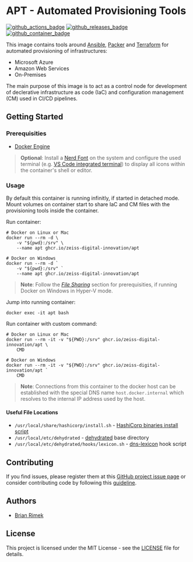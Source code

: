 # APT - Automated Provisioning Tools

[![github_actions_badge]][github_actions]
[![github_releases_badge]][github_releases]
[![github_container_badge]][github_container]

This image contains tools around [Ansible](https://www.ansible.com/), [Packer](https://www.packer.io/) and [Terraform](https://www.terraform.io/) for automated provisioning of infrastructures:

* Microsoft Azure
* Amazon Web Services
* On-Premises

The main purpose of this image is to act as a control node for development of declerative infrastructure as code (IaC) and configuration management (CM) used in CI/CD pipelines.

## Getting Started

### Prerequisities

* [Docker Engine](https://docs.docker.com/get-docker/)

> **Optional**: Install a [Nerd Font](https://www.nerdfonts.com/font-downloads) on the system and configure the used terminal (e.g. [VS Code integrated terminal](https://code.visualstudio.com/docs/editor/integrated-terminal#_terminal-display-settings)) to display all icons within the container's shell or editor.

### Usage

By default this container is running infinitly, if started in detached mode. Mount volumes on container start to share IaC and CM files with the provisioning tools inside the container.

Run container:

```shell
# Docker on Linux or Mac
docker run --rm -d \
    -v "${pwd}:/srv" \
    --name apt ghcr.io/zeiss-digital-innovation/apt

# Docker on Windows
docker run --rm -d `
    -v "${pwd}:/srv" `
    --name apt ghcr.io/zeiss-digital-innovation/apt
```

> **Note**: Follow the *[File Sharing](https://docs.docker.com/docker-for-windows/#resources)* section for prerequisities, if running Docker on Windows in Hyper-V mode.

Jump into running container:

```shell
docker exec -it apt bash
```

Run container with custom command:

```shell
# Docker on Linux or Mac
docker run --rm -it -v "${PWD}:/srv" ghcr.io/zeiss-digital-innovation/apt \
    CMD

# Docker on Windows
docker run --rm -it -v "${PWD}:/srv" ghcr.io/zeiss-digital-innovation/apt `
    CMD
```

> **Note**: Connections from this container to the docker host can be established with the special DNS name `host.docker.internal` which resolves to the internal IP address used by the host.

#### Useful File Locations

* `/usr/local/share/hashicorp/install.sh` - [HashiCorp binaries install script](https://github.com/zeiss-digital-innovation/install-hashicorp-binaries)
* `/usr/local/etc/dehydrated` - [dehydrated](https://github.com/dehydrated-io/dehydrated) base directory
* `/usr/local/etc/dehydrated/hooks/lexicon.sh` - [dns-lexicon](https://github.com/AnalogJ/lexicon) hook script

## Contributing

If you find issues, please register them at this [GitHub project issue page][github_issue] or consider contributing code by following this [guideline][github_guide].

## Authors

* [Brian Rimek](https://github.com/rembik)

## License

This project is licensed under the MIT License - see the [LICENSE][github_licence] file for details.

[github_actions]: https://github.com/zeiss-digital-innovation/container-apt/actions?query=workflow%3Acontainer
[github_actions_badge]: https://img.shields.io/github/workflow/status/zeiss-digital-innovation/container-apt/docker-build/master?logo=github
[github_releases]: https://github.com/zeiss-digital-innovation/container-apt/releases
[github_releases_badge]: https://img.shields.io/github/v/release/zeiss-digital-innovation/container-apt?sort=semver&logo=github
[github_container]: https://github.com/orgs/zeiss-digital-innovation/packages/container/package/apt
[github_container_badge]: https://img.shields.io/badge/image-ghcr.io%2Fzeiss--digital--innovation%2Fapt-1488C6?logo=docker&logoColor=FFF
[github_issue]: http://github.com/zeiss-digital-innovation/container-apt/issues/new/choose
[github_guide]: http://github.com/zeiss-digital-innovation/container-apt/tree/master/.github/CONTRIBUTING.md
[github_licence]: http://github.com/zeiss-digital-innovation/container-apt/tree/master/LICENSE
